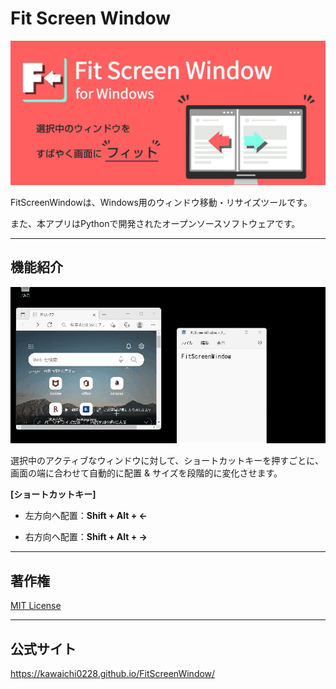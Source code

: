 # Fit Screen Window

<img src="logo-promotion.png" width="600px">

FitScreenWindowは、Windows用のウィンドウ移動・リサイズツールです。

また、本アプリはPythonで開発されたオープンソースソフトウェアです。

***

## 機能紹介

<img src="demonstration.gif" width="600px">

選択中のアクティブなウィンドウに対して、ショートカットキーを押すごとに、画面の端に合わせて自動的に配置 & サイズを段階的に変化させます。

<b>[ショートカットキー]</b>

- 左方向へ配置：<b>Shift + Alt + ←</b>

- 右方向へ配置：<b>Shift + Alt + →</b>




***

## 著作権

[MIT License](https://opensource.org/licenses/MIT)

***

## 公式サイト

https://kawaichi0228.github.io/FitScreenWindow/
